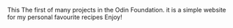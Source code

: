 This The first of many projects in the Odin Foundation.
it is a simple website for my personal favourite recipes
Enjoy!
